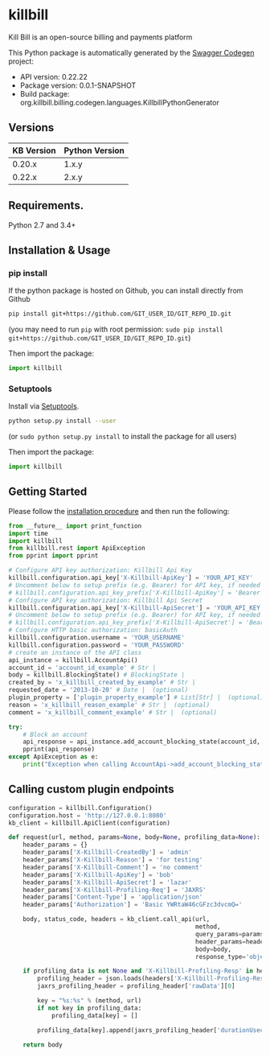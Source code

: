 # killbill
Kill Bill is an open-source billing and payments platform

This Python package is automatically generated by the [Swagger Codegen](https://github.com/swagger-api/swagger-codegen) project:

- API version: 0.22.22
- Package version: 0.0.1-SNAPSHOT
- Build package: org.killbill.billing.codegen.languages.KillbillPythonGenerator

## Versions

| KB Version  | Python Version |
| ----------- | ------------- |
| 0.20.x      | 1.x.y         |
| 0.22.x      | 2.x.y         |

## Requirements.

Python 2.7 and 3.4+

## Installation & Usage
### pip install

If the python package is hosted on Github, you can install directly from Github

```sh
pip install git+https://github.com/GIT_USER_ID/GIT_REPO_ID.git
```
(you may need to run `pip` with root permission: `sudo pip install git+https://github.com/GIT_USER_ID/GIT_REPO_ID.git`)

Then import the package:
```python
import killbill 
```

### Setuptools

Install via [Setuptools](http://pypi.python.org/pypi/setuptools).

```sh
python setup.py install --user
```
(or `sudo python setup.py install` to install the package for all users)

Then import the package:
```python
import killbill
```

## Getting Started

Please follow the [installation procedure](#installation--usage) and then run the following:

```python
from __future__ import print_function
import time
import killbill
from killbill.rest import ApiException
from pprint import pprint

# Configure API key authorization: Killbill Api Key
killbill.configuration.api_key['X-Killbill-ApiKey'] = 'YOUR_API_KEY'
# Uncomment below to setup prefix (e.g. Bearer) for API key, if needed
# killbill.configuration.api_key_prefix['X-Killbill-ApiKey'] = 'Bearer'
# Configure API key authorization: Killbill Api Secret
killbill.configuration.api_key['X-Killbill-ApiSecret'] = 'YOUR_API_KEY'
# Uncomment below to setup prefix (e.g. Bearer) for API key, if needed
# killbill.configuration.api_key_prefix['X-Killbill-ApiSecret'] = 'Bearer'
# Configure HTTP basic authorization: basicAuth
killbill.configuration.username = 'YOUR_USERNAME'
killbill.configuration.password = 'YOUR_PASSWORD'
# create an instance of the API class
api_instance = killbill.AccountApi()
account_id = 'account_id_example' # Str | 
body = killbill.BlockingState() # BlockingState | 
created_by = 'x_killbill_created_by_example' # Str | 
requested_date = '2013-10-20' # Date |  (optional)
plugin_property = ['plugin_property_example'] # List[Str] |  (optional)
reason = 'x_killbill_reason_example' # Str |  (optional)
comment = 'x_killbill_comment_example' # Str |  (optional)

try:
    # Block an account
    api_response = api_instance.add_account_blocking_state(account_id, body, created_by, requested_date=requested_date, plugin_property=plugin_property, reason=reason, comment=comment)
    pprint(api_response)
except ApiException as e:
    print("Exception when calling AccountApi->add_account_blocking_state: %s\n" % e)

```

## Calling custom plugin endpoints

```python
configuration = killbill.Configuration()
configuration.host = 'http://127.0.0.1:8080'
kb_client = killbill.ApiClient(configuration)

def request(url, method, params=None, body=None, profiling_data=None):
    header_params = {}
    header_params['X-Killbill-CreatedBy'] = 'admin'
    header_params['X-Killbill-Reason'] = 'for testing'
    header_params['X-Killbill-Comment'] = 'no comment'
    header_params['X-Killbill-ApiKey'] = 'bob'
    header_params['X-Killbill-ApiSecret'] = 'lazar'
    header_params['X-Killbill-Profiling-Req'] = 'JAXRS'
    header_params['Content-Type'] = 'application/json'
    header_params['Authorization'] = 'Basic YWRtaW46cGFzc3dvcmQ='

    body, status_code, headers = kb_client.call_api(url,
                                                    method,
                                                    query_params=params,
                                                    header_params=header_params,
                                                    body=body,
                                                    response_type='object')

    if profiling_data is not None and 'X-Killbill-Profiling-Resp' in headers:
        profiling_header = json.loads(headers['X-Killbill-Profiling-Resp'])
        jaxrs_profiling_header = profiling_header['rawData'][0]

        key = "%s:%s" % (method, url)
        if not key in profiling_data:
            profiling_data[key] = []

        profiling_data[key].append(jaxrs_profiling_header['durationUsec'])

    return body
```
